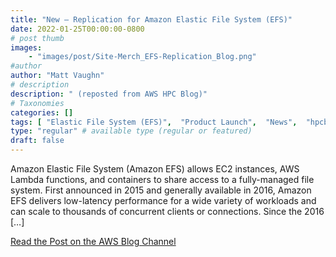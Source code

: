 ```yaml
---
title: "New – Replication for Amazon Elastic File System (EFS)"
date: 2022-01-25T00:00:00-0800
# post thumb
images:
    - "images/post/Site-Merch_EFS-Replication_Blog.png"
#author
author: "Matt Vaughn"
# description
description: " (reposted from AWS HPC Blog)"
# Taxonomies
categories: []
tags: [ "Elastic File System (EFS)",  "Product Launch",  "News",  "hpcblog", ]
type: "regular" # available type (regular or featured)
draft: false
---
```


Amazon Elastic File System (Amazon EFS) allows EC2 instances, AWS Lambda functions, and containers to share access to a fully-managed file system. First announced in 2015 and generally available in 2016, Amazon EFS delivers low-latency performance for a wide variety of workloads and can scale to thousands of concurrent clients or connections. Since the 2016 […]

<a href="https://aws.amazon.com/blogs/aws/new-replication-for-amazon-elastic-file-system-efs/" class="btn btn-primary btn-lg active" role="button" aria-pressed="true" style="margin-top: 8px;">Read the Post on the AWS Blog Channel</a>